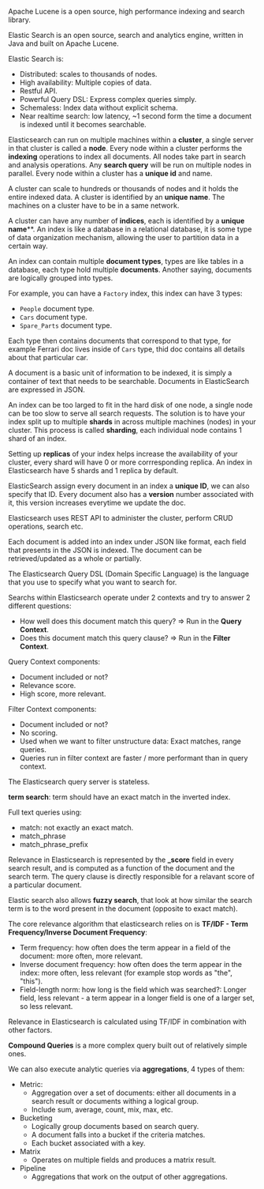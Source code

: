 Apache Lucene is a open source, high performance indexing and search library.

Elastic Search is an open source, search and analytics engine, written in Java and built on Apache Lucene.

Elastic Search is:
- Distributed: scales to thousands of nodes.
- High availability: Multiple copies of data.
- Restful API.
- Powerful Query DSL: Express complex queries simply.
- Schemaless: Index data without explicit schema.
- Near realtime search: low latency, ~1 second form the time a document is indexed until it becomes searchable.

Elasticsearch can run on multiple machines within a **cluster**, a single server in that cluster is called a **node**. Every node within a cluster performs the **indexing** operations to index all documents. All nodes take part in search and analysis operations. Any **search query** will be run on multiple nodes in parallel. Every node within a cluster has a **unique id** and name.

A cluster can scale to hundreds or thousands of nodes and it holds the entire indexed data. A cluster is identified by an **unique name**. The machines on a cluster have to be in a same network.

A cluster can have any number of **indices**, each is identified by a **unique name****. An index is like a database in a relational database, it is some type of data organization mechanism, allowing the user to partition data in a certain way.

An index can contain multiple **document types**, types are like tables in a database, each type hold multiple **documents**. Another saying, documents are logically grouped into types.

For example, you can have a `Factory` index, this index can have 3 types:
- `People` document type.
- `Cars` document type.
- `Spare_Parts` document type.

Each type then contains documents that correspond to that type, for example Ferrari doc lives inside of `Cars` type, thid doc contains all details about that particular car.

A document is a basic unit of information to be indexed, it is simply a container of text that needs to be searchable. Documents in ElasticSearch are expressed in JSON.

An index can be too larged to fit in the hard disk of one node, a single node can be too slow to serve all search requests. The solution is to have your index split up to multiple **shards** in across multiple machines (nodes) in your cluster. This process is called **sharding**, each individual node contains 1 shard of an index.

Setting up **replicas** of your index helps increase the availability of your cluster, every shard will have 0 or more corrresponding replica. An index in Elasticsearch have 5 shards and 1 replica by default.
 
ElasticSearch assign every document in an index a **unique ID**, we can also specify that ID. Every document also has a **version** number associated with it, this version increases everytime we update the doc.

Elasticsearch uses REST API to administer the cluster, perform CRUD operations, search etc.

Each document is added into an index under JSON like format, each field that presents in the JSON is indexed. The document can be retrieved/updated as a whole or partially.

The Elasticsearch Query DSL (Domain Specific Language) is the language that you use to specify what you want to search for.

Searchs within Elasticsearch operate under 2 contexts and try to answer 2 different questions:
- How well does this document match this query? => Run in the **Query Context**.
- Does this document match this query clause? => Run in the **Filter Context**.

Query Context components:
- Document included or not?
- Relevance score.
- High score, more relevant.

Filter Context components:
- Document included or not?
- No scoring.
- Used when we want to filter unstructure data: Exact matches, range queries.
- Queries run in filter context are faster / more performant than in query context.

The Elasticsearch query server is stateless.

**term search**: term should have an exact match in the inverted index.

Full text queries using:
- match: not exactly an exact match.
- match_phrase
- match_phrase_prefix

Relevance in Elasticsearch is represented by the **_score** field in every search result, and is computed as a function of the document and the search term. The query clause is directly responsible for a relavant score of a particular document.

Elastic search also allows **fuzzy search**, that look at how similar the search term is to the word present in the document (opposite to exact match).

The core relevance algorithm that elasticsearch relies on is **TF/IDF - Term Frequency/Inverse Document Frequency**:
- Term frequency: how often does the term appear in a field of the document: more often, more relevant.
- Inverse document frequency: how often does the term appear in the index: more often, less relevant (for example stop words as "the", "this").
- Field-length norm: how long is the field which was searched?: Longer field, less relevant - a term appear in a longer field is one of a larger set, so less relevant.

Relevance in Elasticsearch is calculated using TF/IDF in combination with other factors.

**Compound Queries** is a more complex query built out of relatively simple ones.

We can also execute analytic queries via **aggregations**, 4 types of them:
- Metric:
  - Aggregation over a set of documents: either all documents in a search result or documents withing a logical group.
  - Include sum, average, count, mix, max, etc.
- Bucketing
  - Logically group documents based on search query.
  - A document falls into a bucket if the criteria matches.
  - Each bucket associated with a key.
- Matrix
  - Operates on multiple fields and produces a matrix result.
- Pipeline
  - Aggregations that work on the output of other aggregations.
